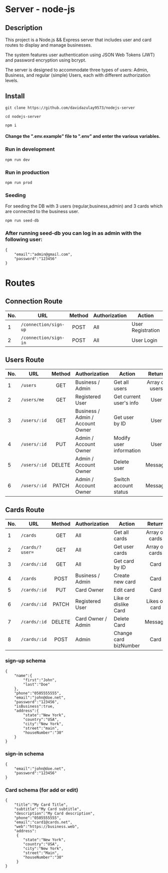 # Server - node-js 

## Description

This project is a Node.js && Express server that includes user and card routes to display and manage businesses.

The system features user authentication using JSON Web Tokens (JWT) and password encryption using bcrypt.

The server is designed to accommodate three types of users: Admin, Business, and regular (simple) Users,
each with different authorization levels.

## Install


```
git clone https://github.com/davidazulay9573/nodejs-server
```

```
cd nodejs-server
```

```
npm i
```
#### Change the ".env.example" file to ".env" and enter the various variables.
   
### Run in development
```
npm run dev
```
### Run in production
```
npm run prod
```

### Seeding

For seeding the DB with 3 users (regular,business,admin) and 3 cards which are connected to the business user.

```
npm run seed-db
```
### After running seed-db you can log in as admin with the following user:

```
{
    "email":"admin@gmail.com",
    "password":"123456" 
}

```

# Routes

## Connection Route
| No. | URL                  | Method | Authorization | Action                  | Return    |
|-----|----------------------|:------:|---------------|-------------------------|:---------:|
| 1   | `/connection/sign-up`| POST   | All           | User Registration       | User      |
| 2   | `/connection/sign-in`| POST   | All           | User Login              | Token     |


## Users Route

| No. | URL      | Method | Authorization                  | Action                   | Return        |
|-----|----------|:------:|--------------------------------|--------------------------|:-------------:|
| 1   | `/users` | GET    | Business / Admin               | Get all users            | Array of users|
| 2   | `/users/me`    | GET    | Registered User                | Get current user's info  | User          |
| 3   | `/users/:id`   | GET    | Business / Admin / Account Owner| Get user by ID           | User          |
| 4   | `/users/:id`   | PUT    | Admin / Account Owner          | Modify user information  | User          |
| 5   | `/users/:id`   | DELETE | Admin / Account Owner          | Delete user              | Message       |
| 6   | `/users/:id`   | PATCH  | Admin / Account Owner          | Switch account status    | Message       |


## Cards Route


| No. | URL               | Method | Authorization          | Action              | Return        |
|-----|-------------------|:------:|------------------------|---------------------|:-------------:|
| 1   | `/cards`          | GET    | All                    | Get all cards       | Array of cards|
| 2   | `/cards/?user=`   | GET    | All                    | Get user cards      | Array of cards|
| 3   | `/cards/:id`      | GET    | All                    | Get card by ID      | Card          |
| 4   | `/cards`          | POST   | Business / Admin       | Create new card     | Card          |
| 5   | `/cards/:id`      | PUT    | Card Owner             | Edit card           | Card          |
| 6   | `/cards/:id`      | PATCH  | Registered User        | Like or dislike Card| Likes of card |
| 7   | `/cards/:id`      | DELETE | Card Owner / Admin     | Delete Card         | Message       |
| 8   | `/cards/:id`      | POST   | Admin                  | Change card bizNumber| Card         |



### sign-up schema
```
{
    "name":{
        "first":"John",
        "last":"Doe"
    },
    "phone":"0505555555",
    "email":"john@doe.net",
    "password":"123456",
    "isBusiness":true,
    "address":{
        "state":"New York",
        "country":"USA",
        "city":"New York",
        "street":"main",
        "houseNumber":"30"
    }
}

```
### sign-in schema

```
{
    "email":"john@doe.net",
    "password":"123456"
}

```
### Card schema (for add or edit)
```
{
    "title":"My Card Title",
    "subtitle":"My Card subtitle",
    "description":"My Card description",
    "phone":"0505555555",
    "email":"card1@cards.net",
    "web":"https://business.web",
    "address": 
     {
        "state":"New York",
        "country":"USA",
        "city":"New York",
        "street":"Main",
        "houseNumber":"30"
     }
}
```

